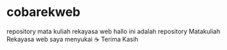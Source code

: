 # cobarekweb
repository mata kuliah rekayasa web
hallo ini adalah repository Matakuliah Rekayasa web
saya menyukai :coffee: 
Terima Kasih
